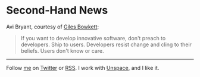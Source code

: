 Second-Hand News
===

Avi Bryant, courtesy of [Giles Bowkett](http://gilesbowkett.blogspot.com/2009/02/theres-going-to-be-many-more-railses.html "There's Going To Be Many More Rails(es)"):

> If you want to develop innovative software, don't preach to developers. Ship to users. Developers resist change and cling to their beliefs. Users don't know or care.

---
	
Follow [me](http://reginald.braythwayt.com) on [Twitter](http://twitter.com/raganwald) or [RSS](http://feeds.feedburner.com/raganwald "raganwald's rss feed"). I work with [Unspace](http://unspace.ca), and I like it.